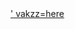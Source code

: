<a href='https://raw.githubusercontent.com/smartaptlimited/new/main/bbb%22class%3D%22gfm%22a%3D%27.jpg'>
' vakzz=here
</a>
